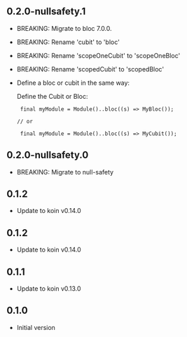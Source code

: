 
## 0.2.0-nullsafety.1

- BREAKING: Migrate to bloc 7.0.0.
- BREAKING: Rename 'cubit' to 'bloc'
- BREAKING: Rename 'scopeOneCubit' to 'scopeOneBloc'
- BREAKING: Rename 'scopedCubit' to 'scopedBloc'


- Define a bloc or cubit in the same way:


   Define the Cubit or Bloc:
   ```
    final myModule = Module()..bloc((s) => MyBloc());
  
   // or
 
    final myModule = Module()..bloc((s) => MyCubit());
  
   ```



## 0.2.0-nullsafety.0 

- BREAKING: Migrate to null-safety

## 0.1.2

- Update to koin v0.14.0

## 0.1.2

- Update to koin v0.14.0

## 0.1.1

- Update to koin v0.13.0

## 0.1.0

- Initial version
